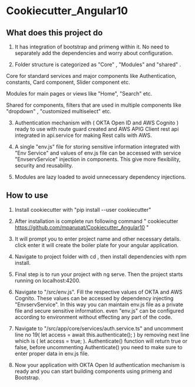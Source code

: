 # Cookiecutter_Angular10

## What does this project do
1.	It has integration of bootstrap and primeng within it. No need to separately add the dependencies and worry about configuration.

2.	Folder structure is categorized as "Core" , "Modules" and "shared" .

   Core for standard services and major components like Authentication, constants, Card component, Slider component etc.
   
   Modules for main pages or views like "Home", "Search" etc.
   
   Shared for components, filters that are used in multiple components like "dropdown" , "customized multiselect" etc.
   
   
3.	Authentication mechanism with ( OKTA Open ID and AWS Cognito ) ready to use with route guard created and AWS APIG Client rest api integrated in api.service for making Rest calls with AWS.

4.	A single "env.js" file for storing sensitive information integrated with "Env Service" and values of env.js file can be accessed with service "EnvservService" injection in components. This give more flexibility, security and reusability.

5.	Modules are lazy loaded to avoid unnecessary dependency injections.


## How to use
1. Install cookiecutter with "pip install --user cookiecutter"

2. After installation is complete run following command " cookiecutter https://github.com/mparupat/Cookiecutter_Angular10 "

3. It will prompt you to enter project name and other necessary details. click enter it will create the boiler plate for your angular application.

4. Navigate to project folder with cd <project name>, then install dependencies with npm install.
  
5. Final step is to run your project with ng serve. Then the project starts running on localhost:4200.

6. Navigate to "<project name>/src/env.js". Fill the respective values of OKTA and AWS Cognito. These values can be accessed by dependency injecting "EnvservService". In this way you can maintain env.js file as a private file and secure sensitive information. even "env.js" can be configured according to environment without effecting any part of the code.
  
7. Navigate to "<project Name>/src/app/core/services/auth.service.ts" and uncomment line no 19( let access = await this.authenticate(); ) by removing next line which is ( let access = true; ). Authenticate() function will return true or false, before uncommenting Authenticate() you need to make sure to enter proper data in env.js file.

8. Now your application with OKTA Open Id authentication mechanism is ready and you can start building components using primeng and Bootstrap.
